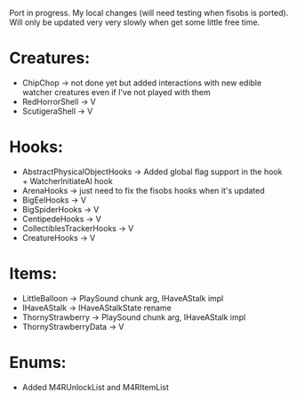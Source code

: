 Port in progress.
My local changes (will need testing when fisobs is ported).
Will only be updated very very slowly when get some little free time.
# Creatures:
 - ChipChop -> not done yet but added interactions with new edible watcher creatures even if I've not played with them
 - RedHorrorShell -> V
 - ScutigeraShell -> V

# Hooks:
 - AbstractPhysicalObjectHooks -> Added global flag support in the hook + WatcherInitiateAI hook
 - ArenaHooks -> just need to fix the fisobs hooks when it's updated
 - BigEelHooks -> V
 - BigSpiderHooks -> V
 - CentipedeHooks -> V
 - CollectiblesTrackerHooks -> V
 - CreatureHooks -> V

# Items:
 - LittleBalloon -> PlaySound chunk arg, IHaveAStalk impl
 - IHaveAStalk -> IHaveAStalkState rename
 - ThornyStrawberry -> PlaySound chunk arg, IHaveAStalk impl
 - ThornyStrawberryData -> V

# Enums:
 - Added M4RUnlockList and M4RItemList
